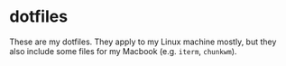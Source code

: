# dotfiles

These are my dotfiles. They apply to my Linux machine mostly, but they also
include some files for my Macbook (e.g. `iterm`, `chunkwm`).
